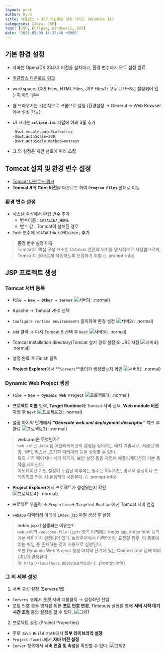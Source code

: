 ```yaml
---
layout: post
author: hyun
title: 이클립스 + JSP 개발환경 설정 가이드 (Windows 11)
categories: [Java, JSP]
tags: [JSP, Eclipse, Windows11, 설정]
date: '2025-05-09 14:37:40 +0900'
---
```


## 기본 환경 설정
- 자바는 OpenJDK 23.0.2 버전을 설치하고, 환경 변수까지 모두 설정 완료
- [이클립스 다운로드 링크](https://www.eclipse.org/downloads/download.php?file=/technology/epp/downloads/release/2025-03/R/eclipse-jee-2025-03-R-win32-x86_64.zip)
- workspace, CSS Files, HTML Files, JSP Files가 모두 UTF-8로 설정되어 있는지 확인 필수
- 웹 브라우저는 기본적으로 크롬으로 설정
  (환경설정 → General → Web Browser에서 설정 가능)
- UI 크기는 **`eclipse.ini`** 파일에 아래 3줄 추가

    ```bash
    -Dswt.enable.autoScale=true
    -Dswt.autoScale=200
    -Dswt.autoScale.method=nearest
    ```

- 그 외 설정은 개인 선호에 따라 조정

## Tomcat 설치 및 환경 변수 설정
- [Tomcat 다운로드 링크](https://tomcat.apache.org/download-90.cgi)
- **Tomcat 9**의 **Core 버전**을 다운로드 하여 **`Program Files`** 폴더로 이동

### 환경 변수 설정

- 시스템 속성에서 환경 변수 추가
  - 변수이름 : `CATALINA_HOME`
  - 변수 값 : Tomcat이 설치된 경로
- `Path` 변수에 `%CATALINA_HOME%\bin;` 추가

> **환경 변수 설정 이유** <br>
>Tomcat의 핵심 구성 요소인 Catalina 엔진의 위치를 명시적으로 지정함으로써, Tomcat이 올바르게 작동하도록 보장하기 위함
{: .prompt-info}

## JSP 프로젝트 생성

### Tomcat 서버 등록

- **`File → New → Other → Server`**
![서버1](assets/img/jsp1-1.png){: .normal}


- Apache → Tomcat v9.0 선택
- `Configure runtime environments` 클릭하여 환경 설정
![서버2](assets/img/jsp1-2.png){: .normal}


- `Add` 클릭 → 다시 Tomcat 9 선택 후 `Next`
![서버3](assets/img/jsp1-3.png){: .normal}


- Tomcat installation directory(Tomcat 설치 경로 설정)와 JRE 지정
![서버4](assets/img/jsp1-4.png){: .normal}


- 설정 완료 후 Finish 클릭
- **Project Explorer**에서 **`Servers`**폴더가 생성됐는지 확인
![서버5](assets/img/jsp1-5.png){: .normal}

### Dynamic Web Project 생성

- **`File → New → Dynamic Web Project`**
![프로젝트1](assets/img/jsp1-6.png){: .normal}


- **프로젝트 이름** 입력, **Target Runtime**에 Tomcat 서버 선택, **Web module 버전** 지정 후 `Next`
![프로젝트2](assets/img/jsp1-7.png){: .normal}

- 설정 마지막 단계에서 **_“Generate web.xml deployment descriptor”_** 체크 후 완료
![프로젝트3](assets/img/jsp1-8.png){: .normal}

> **web.xml은 무엇인가?** <br>
> `web.xml`은 Java 웹 애플리케이션의 설정을 정의하는 배치 기술서로, 서블릿 매핑, 필터, 리스너, 초기화 파라미터 등을 설정할 수 있다. <br>
> 특히 시작 페이지나 에러 페이지, 보안 설정 등을 지정해 애플리케이션의 기본 동작을 제어한다. <br>
> 어노테이션 기반 설정이 도입된 이후에는 필수는 아니지만, 명시적 설정이나 프레임워크 연동 시 유용하게 사용된다.
{: .prompt-info}

- **Project Explorer**에서 프로젝트가 생성됐는지 확인 <br>
![프로젝트4](assets/img/jsp1-9.png){: .normal}

- 프로젝트 우클릭 → `Properties`→ `Targeted Runtime`에서 Tomcat 서버 연결
- `webapp` 디렉터리 아래에 `index.jsp` 파일 생성 후 실행


> **index.jsp가 실행되는 이유는?** <br>
> `web.xml`의 `<welcome-file-list>` 항목 아래에는 index.jsp, index.html 등의 기본 페이지가 설정되어 있다. 브라우저에서 디렉터리만 요청할 경우, 이 목록에 있는 파일 중 존재하는 것이 자동으로 실행된다. <br>
> 또한 Dynamic Web Project 생성 마지막 단계에 있는 Context root 값에 따라 URL이 결정된다. <br>
> 예:  `http://localhost:8080/프로젝트명/`
{: .prompt-info}

### 그 외 세부 설정

1. 서버 구성 설정 (Servers 탭)
  - `Servers 탭`에서 톰캣 서버 더블클릭 → 설정화면 진입
  - 포트 번호 충돌 방지를 위한 **포트 번호 변경**, Timeouts 설정을 통해 **서버 시작 대기 시간 조정** 등의 설정을 할 수 있다.
    ![그외1](assets/img/jsp1-10.png)

2. 프로젝트 설정 (Project Properties)
  - 주로 `Java Build Path`에서 **외부 라이브러리 설정**
  - `Project Facets`에서 **자바 버전 설정**
  - `Server` 항목에서 **서버 연결 및 속성**을 확인할 수 있다.
    ![그외2](assets/img/jsp1-11.png)
